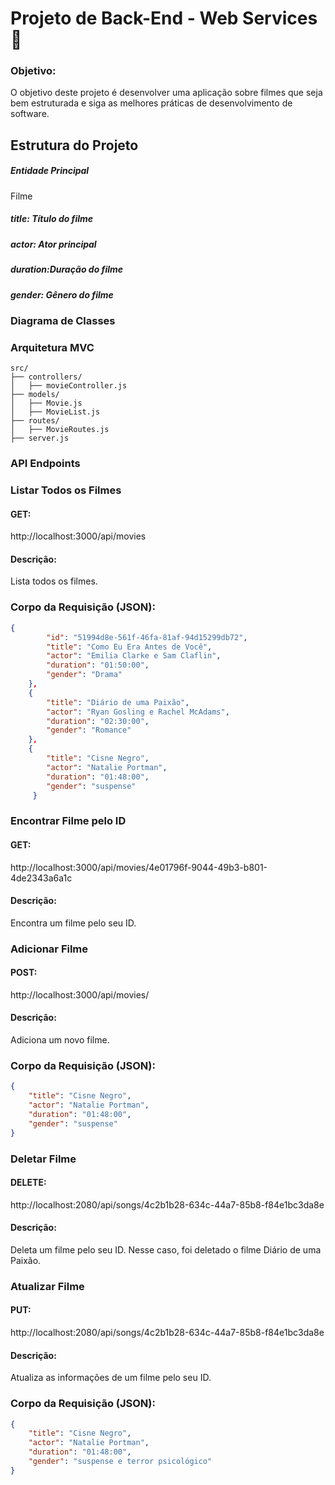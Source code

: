 # Projeto de Back-End - Web Services🎈

### Objetivo:
O objetivo deste projeto é desenvolver uma aplicação sobre filmes que seja bem estruturada e siga as melhores práticas de desenvolvimento de software.

## Estrutura do Projeto
##### Entidade Principal
Filme
##### title: Título do filme

##### actor: Ator principal

##### duration:Duração do filme

##### gender: Gênero do filme

### Diagrama de Classes


### Arquitetura MVC
```
src/
├── controllers/
│   ├── movieController.js
├── models/
│   ├── Movie.js
│   ├── MovieList.js
├── routes/
│   ├── MovieRoutes.js
├── server.js
```
### API Endpoints

### Listar Todos os Filmes

#### GET:
http://localhost:3000/api/movies
#### Descrição: 
Lista todos os filmes.

### Corpo da Requisição (JSON):
```json
{
        "id": "51994d8e-561f-46fa-81af-94d15299db72",
        "title": "Como Eu Era Antes de Você",
        "actor": "Emilia Clarke e Sam Claflin",
        "duration": "01:50:00",
        "gender": "Drama"
    },
    {
        "title": "Diário de uma Paixão",
        "actor": "Ryan Gosling e Rachel McAdams",
        "duration": "02:30:00",
        "gender": "Romance"
    },
    {
        "title": "Cisne Negro",
        "actor": "Natalie Portman",
        "duration": "01:48:00",
        "gender": "suspense"
     }
```

### Encontrar Filme pelo ID
#### GET: 
http://localhost:3000/api/movies/4e01796f-9044-49b3-b801-4de2343a6a1c
#### Descrição:
Encontra um filme pelo seu ID.

### Adicionar Filme
#### POST: 
http://localhost:3000/api/movies/
#### Descrição: 
Adiciona um novo filme.

### Corpo da Requisição (JSON):
```json
{
    "title": "Cisne Negro",
    "actor": "Natalie Portman",
    "duration": "01:48:00",
    "gender": "suspense"
}
```

### Deletar Filme
#### DELETE:
http://localhost:2080/api/songs/4c2b1b28-634c-44a7-85b8-f84e1bc3da8e
#### Descrição: 
Deleta um filme pelo seu ID. Nesse caso, foi deletado o filme Diário de uma Paixão.


### Atualizar Filme
#### PUT: 
http://localhost:2080/api/songs/4c2b1b28-634c-44a7-85b8-f84e1bc3da8e
#### Descrição: 
Atualiza as informações de um filme pelo seu ID.

### Corpo da Requisição (JSON):
```json
{
    "title": "Cisne Negro",
    "actor": "Natalie Portman",
    "duration": "01:48:00",
    "gender": "suspense e terror psicológico"
}
```


